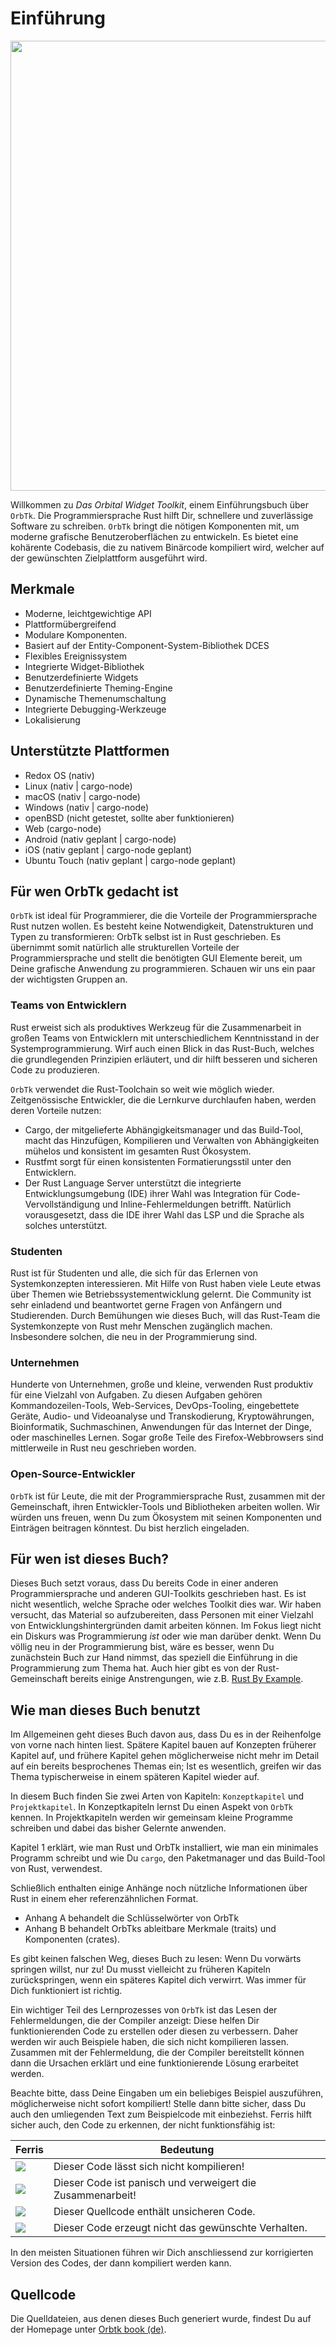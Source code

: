 # Einführung

<!--
> Hinweis: Diese Ausgabe des Buches ist identisch mit dem [The Orbital Widget Toolkit][nsporbtk],
> das in gedruckter Form sowie als E-Book bei [No Starch Press][nsporbtk] erhältlich ist.

[nsporbtk]: https://nostarch.com/orbtk
[nsp]: https://nostarch.com/
-->

[<img src="img/orbtk.svg" width="720"/>](img/orbtk.svg)

Willkommen zu *Das Orbital Widget Toolkit*, einem Einführungsbuch über
`OrbTk`.  Die Programmiersprache Rust hilft Dir, schnellere und
zuverlässige Software zu schreiben. `OrbTk` bringt die nötigen
Komponenten mit, um moderne grafische Benutzeroberflächen zu
entwickeln. Es bietet eine kohärente Codebasis, die zu nativem
Binärcode kompiliert wird, welcher auf der gewünschten Zielplattform
ausgeführt wird.

## Merkmale

* Moderne, leichtgewichtige API
* Plattformübergreifend
* Modulare Komponenten.
* Basiert auf der Entity-Component-System-Bibliothek DCES
* Flexibles Ereignissystem
* Integrierte Widget-Bibliothek
* Benutzerdefinierte Widgets
* Benutzerdefinierte Theming-Engine
* Dynamische Themenumschaltung
* Integrierte Debugging-Werkzeuge
* Lokalisierung

## Unterstützte Plattformen

* Redox OS (nativ)
* Linux (nativ | cargo-node)
* macOS (nativ | cargo-node)
* Windows (nativ | cargo-node)
* openBSD (nicht getestet, sollte aber funktionieren)
* Web (cargo-node)
* Android (nativ geplant | cargo-node)
* iOS (nativ geplant | cargo-node geplant)
* Ubuntu Touch (nativ geplant | cargo-node geplant)

## Für wen OrbTk gedacht ist

`OrbTk` ist ideal für Programmierer, die die Vorteile der
Programmiersprache Rust nutzen wollen. Es besteht keine
Notwendigkeit, Datenstrukturen und Typen zu transformieren: OrbTk
selbst ist in Rust geschrieben. Es übernimmt somit natürlich alle
strukturellen Vorteile der Programmiersprache und stellt die
benötigten GUI Elemente bereit, um Deine grafische Anwendung zu
programmieren. Schauen wir uns ein paar der wichtigsten Gruppen an.

### Teams von Entwicklern

Rust erweist sich als produktives Werkzeug für die Zusammenarbeit in
großen Teams von Entwicklern mit unterschiedlichem Kenntnisstand in
der Systemprogrammierung. Wirf auch einen Blick in das Rust-Buch,
welches die grundlegenden Prinzipien erläutert, und dir hilft besseren
und sicheren Code zu produzieren.

`OrbTk` verwendet die Rust-Toolchain so weit wie möglich wieder.
Zeitgenössische Entwickler, die die Lernkurve durchlaufen haben, werden deren Vorteile nutzen:

* Cargo, der mitgelieferte Abhängigkeitsmanager und das Build-Tool,
  macht das Hinzufügen, Kompilieren und Verwalten von Abhängigkeiten
  mühelos und konsistent im gesamten Rust Ökosystem.
* Rustfmt sorgt für einen konsistenten Formatierungsstil unter den
  Entwicklern.
* Der Rust Language Server unterstützt die integrierte
  Entwicklungsumgebung (IDE) ihrer Wahl was Integration für
  Code-Vervollständigung und Inline-Fehlermeldungen
  betrifft. Natürlich vorausgesetzt, dass die IDE ihrer Wahl das LSP
  und die Sprache als solches unterstützt.

### Studenten

Rust ist für Studenten und alle, die sich für das Erlernen von
Systemkonzepten interessieren.  Mit Hilfe von Rust haben viele Leute
etwas über Themen wie Betriebssystementwicklung gelernt. Die Community
ist sehr einladend und beantwortet gerne Fragen von Anfängern und
Studierenden. Durch Bemühungen wie dieses Buch, will das Rust-Team
die Systemkonzepte von Rust mehr Menschen zugänglich machen.
Insbesondere solchen, die neu in der Programmierung sind.

### Unternehmen

Hunderte von Unternehmen, große und kleine, verwenden Rust produktiv
für eine Vielzahl von Aufgaben. Zu diesen Aufgaben gehören
Kommandozeilen-Tools, Web-Services, DevOps-Tooling, eingebettete
Geräte, Audio- und Videoanalyse und Transkodierung, Kryptowährungen,
Bioinformatik, Suchmaschinen, Anwendungen für das Internet der Dinge,
oder maschinelles Lernen. Sogar große Teile des Firefox-Webbrowsers
sind mittlerweile in Rust neu geschrieben worden.

### Open-Source-Entwickler

`OrbTk` ist für Leute, die mit der Programmiersprache Rust, zusammen
mit der Gemeinschaft, ihren Entwickler-Tools und Bibliotheken arbeiten
wollen. Wir würden uns freuen, wenn Du zum Ökosystem mit seinen
Komponenten und Einträgen beitragen könntest. Du bist herzlich
eingeladen.

## Für wen ist dieses Buch?

Dieses Buch setzt voraus, dass Du bereits Code in einer anderen
Programmiersprache und anderen GUI-Toolkits geschrieben hast. Es ist
nicht wesentlich, welche Sprache oder welches Toolkit dies war. Wir
haben versucht, das Material so aufzubereiten, dass Personen mit einer
Vielzahl von Entwicklungshintergründen damit arbeiten können. Im
Fokus liegt nicht ein Diskurs was Programmierung *ist* oder wie man
darüber denkt. Wenn Du völlig neu in der Programmierung bist, wäre
es besser, wenn Du zunächstein Buch zur Hand nimmst, das speziell die
Einführung in die Programmierung zum Thema hat. Auch hier gibt es von der
Rust-Gemeinschaft bereits einige Anstrengungen, wie z.B. [Rust By
Example](https://doc.rust-lang.org/stable/rust-by-example/).

## Wie man dieses Buch benutzt

Im Allgemeinen geht dieses Buch davon aus, dass Du es in der
Reihenfolge von vorne nach hinten liest. Spätere Kapitel bauen auf
Konzepten früherer Kapitel auf, und frühere Kapitel gehen
möglicherweise nicht mehr im Detail auf ein bereits besprochenes
Themas ein; Ist es wesentlich, greifen wir das Thema typischerweise in
einem späteren Kapitel wieder auf.

In diesem Buch finden Sie zwei Arten von Kapiteln: `Konzeptkapitel` und `Projektkapitel`.
In Konzeptkapiteln lernst Du einen Aspekt von `OrbTk` kennen. In
Projektkapiteln werden wir gemeinsam kleine Programme schreiben und
dabei das bisher Gelernte anwenden.

Kapitel 1 erklärt, wie man Rust und OrbTk installiert, wie man ein
minimales Programm schreibt und wie Du `cargo`, den Paketmanager und
das Build-Tool von Rust, verwendest.

Schließlich enthalten einige Anhänge noch nützliche Informationen über
Rust in einem eher referenzähnlichen Format.

* Anhang A behandelt die Schlüsselwörter von OrbTk
* Anhang B behandelt OrbTks ableitbare Merkmale (traits) und Komponenten (crates).

Es gibt keinen falschen Weg, dieses Buch zu lesen: Wenn Du vorwärts
springen willst, nur zu! Du musst vielleicht zu früheren Kapiteln
zurückspringen, wenn ein späteres Kapitel dich verwirrt.
Was immer für Dich funktioniert ist richtig.
<span id="ferris"></span>

Ein wichtiger Teil des Lernprozesses von `OrbTk` ist das Lesen der
Fehlermeldungen, die der Compiler anzeigt: Diese helfen Dir
funktionierenden Code zu erstellen oder diesen zu verbessern. Daher
werden wir auch Beispiele haben, die sich nicht kompilieren lassen.
Zusammen mit der Fehlermeldung, die der Compiler bereitstellt können
dann die Ursachen erklärt und eine funktionierende Lösung erarbeitet
werden.

Beachte bitte, dass Deine Eingaben um ein beliebiges Beispiel
auszuführen, möglicherweise nicht sofort kompiliert! Stelle dann bitte
sicher, dass Du auch den umliegenden Text zum Beispielcode mit
einbeziehst. Ferris hilft sicher auch, den Code zu erkennen, der nicht
funktionsfähig ist:

| Ferris | Bedeutung |
|-------------------------------------------------------------------------|-----------------------------------------------------------|
| <img src="img/ferris/does_not_compile.svg" class="ferris-explain"/> | Dieser Code lässt sich nicht kompilieren!                      |
| <img src="img/ferris/panics.svg" class="ferris-explain"/>               | Dieser Code ist panisch und verweigert die Zusammenarbeit!|
| <img src="img/ferris/unsafe.svg" class="ferris-explain"/> | Dieser Quellcode enthält unsicheren Code.            |
| <img src="img/ferris/not_desired_behavior.svg" class="ferris-explain"/> | Dieser Code erzeugt nicht das gewünschte Verhalten.       |

In den meisten Situationen führen wir Dich anschliessend zur korrigierten Version des Codes, der dann kompiliert werden kann.

## Quellcode

Die Quelldateien, aus denen dieses Buch generiert wurde, findest Du
auf der Homepage unter [Orbtk book (de)][orbtk_book_de].

[orbtk_book_de]: https://github.com/redox-os/orbtk-book/src/de

<!-- [orbtk_book_de]: https://www.redox-os.org/orbtk-book/book/de -->
